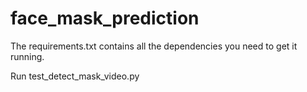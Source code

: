 # face_mask_prediction
The requirements.txt contains all the dependencies you need to get it running.

Run 
test_detect_mask_video.py
